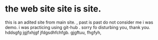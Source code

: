 # the web site site is site.
this is an adited site from main site.
,
past is past do not consider me i was demo.
i was practicing  using git-hub .
sorry fo disturbing you,
thank you.
 hddsgfg jgjfxhjgf jfdgsdhfchfgb.
 gjgftuu,
 fhgfyh,
 
